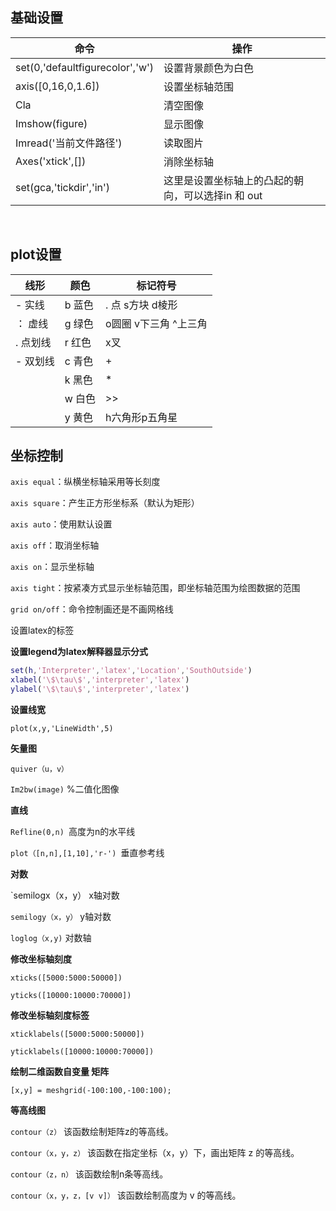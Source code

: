 ## 基础设置

| 命令                            | 操作                                              |
| ------------------------------- | ------------------------------------------------- |
| set(0,'defaultfigurecolor','w') | 设置背景颜色为白色                                |
| axis([0,16,0,1.6])              | 设置坐标轴范围                                    |
| Cla                             | 清空图像                                          |
| Imshow(figure)                  | 显示图像                                          |
| Imread('当前文件路径')          | 读取图片                                          |
| Axes('xtick',[])                | 消除坐标轴                                        |
| set(gca,'tickdir','in')         | 这里是设置坐标轴上的凸起的朝向，可以选择in 和 out |

​         

## plot设置

| 线形     | 颜色   | 标记符号              |
| -------- | ------ | --------------------- |
| -  实线  | b 蓝色 | . 点 s方块  d棱形     |
| ： 虚线  | g 绿色 | o圆圈 v下三角 ^上三角 |
| . 点划线 | r 红色 | x叉                   |
| - 双划线 | c 青色 | +                     |
|          | k 黑色 | *                     |
|          | w 白色 | \>\>                  |
|          | y 黄色 | h六角形p五角星        |



## 坐标控制

`axis equal`：纵横坐标轴采用等长刻度

`axis square`：产生正方形坐标系（默认为矩形）

`axis auto`：使用默认设置

`axis off`：取消坐标轴

`axis on`：显示坐标轴

`axis tight`：按紧凑方式显示坐标轴范围，即坐标轴范围为绘图数据的范围

`grid on/off`：命令控制画还是不画网格线

设置latex的标签

 

**设置legend为latex解释器显示分式**

```matlab
set(h,'Interpreter','latex','Location','SouthOutside') 
xlabel('\$\tau\$','interpreter','latex')
ylabel('\$\tau​\$','interpreter','latex')
```

 

**设置线宽**

`plot(x,y,'LineWidth',5)  `

 

**矢量图**

`quiver（u，v）  `

`Im2bw(image)` %二值化图像

 

**直线**

`Refline(0,n) `高度为n的水平线

`plot（[n,n],[1,10],'r-') `垂直参考线

 

**对数**

`semilogx（x，y） x轴对数

`semilogy（x，y）`  y轴对数

`loglog（x,y)` 对数轴

 

**修改坐标轴刻度**

`xticks([5000:5000:50000])`

`yticks([10000:10000:70000])`

 

**修改坐标轴刻度标签**

`xticklabels([5000:5000:50000])`

`yticklabels([10000:10000:70000])`

 

**绘制二维函数自变量 矩阵**

`[x,y] = meshgrid(-100:100,-100:100);`

 

**等高线图**

`contour（z）` 该函数绘制矩阵z的等高线。

`contour（x，y，z）` 该函数在指定坐标（x，y）下，画出矩阵 z 的等高线。

`contour（z，n）` 该函数绘制n条等高线。

`contour（x，y，z，[v v]）` 该函数绘制高度为 v 的等高线。

